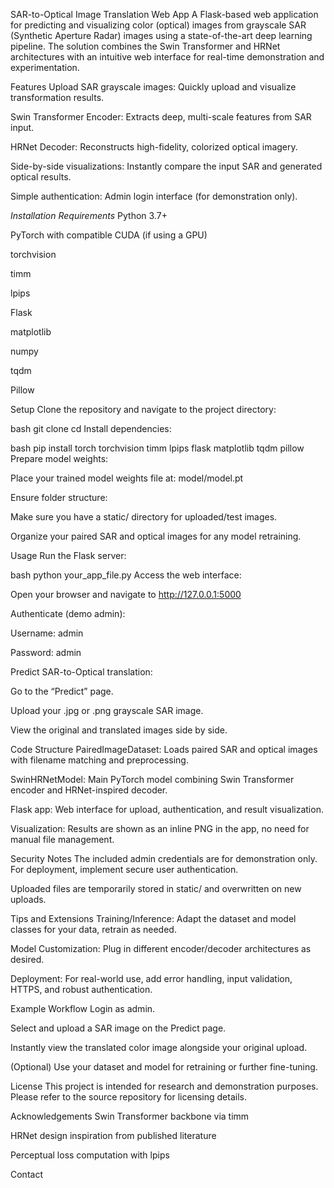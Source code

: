 SAR-to-Optical Image Translation Web App
A Flask-based web application for predicting and visualizing color (optical) images from grayscale SAR (Synthetic Aperture Radar) images using a state-of-the-art deep learning pipeline. The solution combines the Swin Transformer and HRNet architectures with an intuitive web interface for real-time demonstration and experimentation.

Features
Upload SAR grayscale images: Quickly upload and visualize transformation results.

Swin Transformer Encoder: Extracts deep, multi-scale features from SAR input.

HRNet Decoder: Reconstructs high-fidelity, colorized optical imagery.

Side-by-side visualizations: Instantly compare the input SAR and generated optical results.

Simple authentication: Admin login interface (for demonstration only).

*Installation
Requirements*
Python 3.7+

PyTorch with compatible CUDA (if using a GPU)

torchvision

timm

lpips

Flask

matplotlib

numpy

tqdm

Pillow

Setup
Clone the repository and navigate to the project directory:

bash
git clone <your-repo-url>
cd <your-project-directory>
Install dependencies:

bash
pip install torch torchvision timm lpips flask matplotlib tqdm pillow
Prepare model weights:

Place your trained model weights file at: model/model.pt

Ensure folder structure:

Make sure you have a static/ directory for uploaded/test images.

Organize your paired SAR and optical images for any model retraining.

Usage
Run the Flask server:

bash
python your_app_file.py
Access the web interface:

Open your browser and navigate to http://127.0.0.1:5000

Authenticate (demo admin):

Username: admin

Password: admin

Predict SAR-to-Optical translation:

Go to the “Predict” page.

Upload your .jpg or .png grayscale SAR image.

View the original and translated images side by side.

Code Structure
PairedImageDataset: Loads paired SAR and optical images with filename matching and preprocessing.

SwinHRNetModel: Main PyTorch model combining Swin Transformer encoder and HRNet-inspired decoder.

Flask app: Web interface for upload, authentication, and result visualization.

Visualization: Results are shown as an inline PNG in the app, no need for manual file management.

Security Notes
The included admin credentials are for demonstration only. For deployment, implement secure user authentication.

Uploaded files are temporarily stored in static/ and overwritten on new uploads.

Tips and Extensions
Training/Inference: Adapt the dataset and model classes for your data, retrain as needed.

Model Customization: Plug in different encoder/decoder architectures as desired.

Deployment: For real-world use, add error handling, input validation, HTTPS, and robust authentication.

Example Workflow
Login as admin.

Select and upload a SAR image on the Predict page.

Instantly view the translated color image alongside your original upload.

(Optional) Use your dataset and model for retraining or further fine-tuning.

License
This project is intended for research and demonstration purposes. Please refer to the source repository for licensing details.

Acknowledgements
Swin Transformer backbone via timm

HRNet design inspiration from published literature

Perceptual loss computation with lpips

Contact

